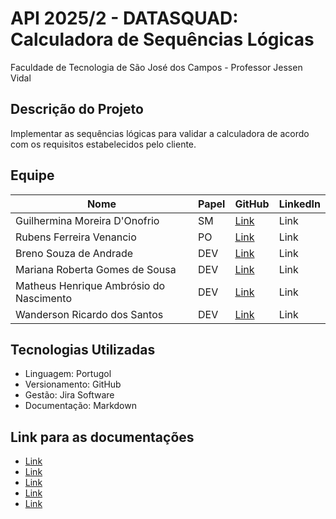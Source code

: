 # API 2025/2 - DATASQUAD: Calculadora de Sequências Lógicas
Faculdade de Tecnologia de São José dos Campos - Professor Jessen Vidal

##  Descrição do Projeto
Implementar as sequências lógicas para validar a calculadora de acordo com os requisitos estabelecidos pelo cliente.


##  Equipe
| Nome | Papel | GitHub | LinkedIn |
|------|-------|--------|----------|
| Guilhermina Moreira D'Onofrio | SM | [Link](https://github.com/guismdonofrio) | Link |
| Rubens Ferreira Venancio | PO | [Link](https://github.com/rubensvnc/) | Link |
| Breno Souza de Andrade | DEV | [Link](https://github.com/brenobsa) | Link |
| Mariana Roberta Gomes de Sousa | DEV | [Link](https://github.com/MarinanaSousa) | Link |
| Matheus Henrique Ambrósio do Nascimento | DEV | [Link](https://github.com/Froguie) | Link |
| Wanderson Ricardo dos Santos | DEV | [Link](https://github.com/Wander717) | Link |


## Tecnologias Utilizadas
- Linguagem: Portugol
- Versionamento: GitHub
- Gestão: Jira Software
- Documentação: Markdown


##  Link para as documentações 
- [Link](docs/backlog/product_backlog.md)
- [Link]()
- [Link]()
- [Link]()
- [Link]()
